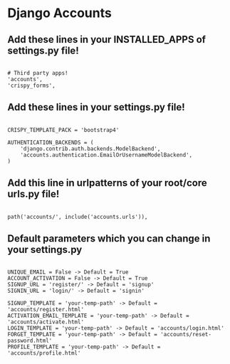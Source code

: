 # Django Accounts


## Add these lines in your INSTALLED_APPS of settings.py file!
```

# Third party apps!
'accounts',
'crispy_forms',

```


## Add these lines in your settings.py file!
```

CRISPY_TEMPLATE_PACK = 'bootstrap4'

AUTHENTICATION_BACKENDS = (
    'django.contrib.auth.backends.ModelBackend',
    'accounts.authentication.EmailOrUsernameModelBackend',
)

```


## Add this line in urlpatterns of your root/core urls.py file!
```

path('accounts/', include('accounts.urls')),

```

## Default parameters which you can change in your settings.py
```

UNIQUE_EMAIL = False -> Default = True
ACCOUNT_ACTIVATION = False -> Default = True
SIGNUP_URL = 'register/' -> Default = 'signup'
SIGNIN_URL = 'login/' -> Default = 'signin'

SIGNUP_TEMPLATE = 'your-temp-path' -> Default = 'accounts/register.html'
ACTIVATION_EMAIL_TEMPLATE = 'your-temp-path' -> Default = 'accounts/activate.html'
LOGIN_TEMPLATE = 'your-temp-path' -> Default = 'accounts/login.html'
FORGET_TEMPLATE = 'your-temp-path' -> Default = 'accounts/reset-password.html'
PROFILE_TEMPLATE = 'your-temp-path' -> Default = 'accounts/profile.html'

```